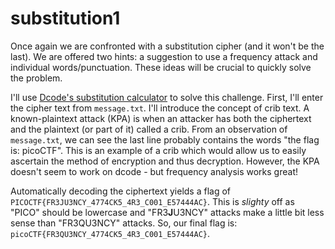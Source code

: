 # substitution1

Once again we are confronted with a substitution cipher (and it won't be the last). We are offered two hints: a suggestion to use a frequency attack and individual words/punctuation. These ideas will be crucial to quickly solve the problem.

I'll use [Dcode's substitution calculator](https://www.dcode.fr/monoalphabetic-substitution) to solve this challenge. First, I'll enter the cipher text from `message.txt`. I'll introduce the concept of crib text. A known-plaintext attack (KPA) is when an attacker has both the ciphertext and the plaintext (or part of it) called a crib. From an observation of `message.txt`, we can see the last line probably contains the words "the flag is: picoCTF". This is an example of a crib which would allow us to easily ascertain the method of encryption and thus decryption. However, the KPA doesn't seem to work on dcode - but frequency analysis works great!

Automatically decoding the ciphertext yields a flag of `PICOCTF{FR3JU3NCY_4774CK5_4R3_C001_E57444AC}`. This is *slighty* off as "PICO" should be lowercase and "FR3**J**U3NCY" attacks make a little bit less sense than "FR3QU3NCY" attacks. So, our final flag is: `picoCTF{FR3QU3NCY_4774CK5_4R3_C001_E57444AC}`.